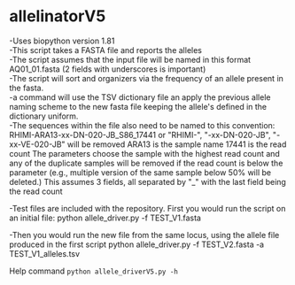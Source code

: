 # allelinatorV5
-Uses biopython version 1.81  
-This script takes a FASTA file and reports the alleles   
-The script assumes that the input file will be named in this format  
AQ01_01.fasta (2 fields with underscores is important)  
-The script will sort and organizers via the frequency of an allele present in the fasta.  
-a command will use the TSV dictionary file an apply the previous allele naming scheme to the new fasta file keeping the allele's defined in the dictionary uniform.   
-The sequences within the file also need to be named to this convention:
 RHIMI-ARA13-xx-DN-020-JB_S86_17441 or 
"RHIMI-", "-xx-DN-020-JB", "-xx-VE-020-JB" will be removed
 ARA13 is the sample name
 17441 is the read count
The parameters choose the sample with the highest read count and any of the duplicate samples will be removed if the read count is below the parameter (e.g., multiple version of the same sample below 50% will be deleted.)
This assumes 3 fields, all separated by "_" with the last field being the read count

-Test files are included with the repository. First you would run the script on an initial file:
python allele_driver.py -f TEST_V1.fasta

-Then you would run the new file from the same locus, using the allele file produced in the first script
python allele_driver.py -f TEST_V2.fasta -a TEST_V1_alleles.tsv


Help command `python allele_driverV5.py -h`
